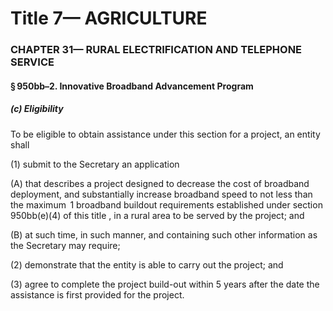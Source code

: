 
# Title 7— AGRICULTURE
### CHAPTER 31— RURAL ELECTRIFICATION AND TELEPHONE SERVICE
#### § 950bb–2. Innovative Broadband Advancement Program
##### (c) Eligibility

To be eligible to obtain assistance under this section for a project, an entity shall

(1) submit to the Secretary an application

(A) that describes a project designed to decrease the cost of broadband deployment, and substantially increase broadband speed to not less than the maximum  1 broadband buildout requirements established under section 950bb(e)(4) of this title , in a rural area to be served by the project; and

(B) at such time, in such manner, and containing such other information as the Secretary may require;

(2) demonstrate that the entity is able to carry out the project; and

(3) agree to complete the project build-out within 5 years after the date the assistance is first provided for the project.

